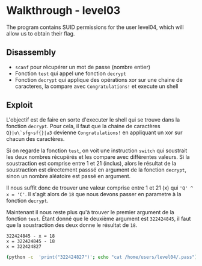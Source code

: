 # Walkthrough - level03

The program contains SUID permissions for the user level04, which will allow us to obtain their flag.

## Disassembly

- `scanf` pour récupérer un mot de passe (nombre entier)
- Fonction `test` qui appel une fonction `decrypt`
- Fonction `decrypt` qui applique des opérations xor sur une chaine de caracteres, la compare avec `Congratulations!` et execute un shell

## Exploit

L'objectif est de faire en sorte d'executer le shell qui se trouve dans la fonction `decrypt`. Pour cela, il faut que la chaine de caractères ```Q}|u\`sfg~sf{}|a3``` devienne `Congratulations!` en appliquant un xor sur chacun des caractères.

Si on regarde la fonction `test`, on voit une instruction `switch` qui soustrait les deux nombres récupérés et les compare avec différentes valeurs. Si la soustraction est comprise entre 1 et 21 (inclus), alors le résultat de la soustraction est directement passsé en argument de la fonction `decrypt`, sinon un nombre aléatoire est passé en argument.

Il nous suffit donc de trouver une valeur comprise entre 1 et 21 (x) qui `'Q' ^ x = 'C'`. Il s'agit alors de `18` que nous devons passer en parametre à la fonction `decrypt`.

Maintenant il nous reste plus qu'à trouver le premier argument de la fonction `test`. Étant donné que le deuxième argument est `322424845`, il faut que la soustraction des deux donne le résultat de `18`.

```
322424845 - x = 18
x = 322424845 - 18
x = 322424827
```

```bash
(python -c  'print("322424827")'; echo "cat /home/users/level04/.pass") | ./level03
```